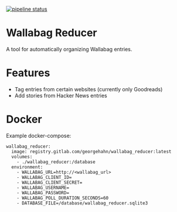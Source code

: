 [![pipeline status](https://gitlab.com/GeorgeHahn/wallabag_reducer/badges/master/pipeline.svg)](https://gitlab.com/GeorgeHahn/wallabag_reducer/commits/master)

# Wallabag Reducer

A tool for automatically organizing Wallabag entries.

# Features

 - Tag entries from certain websites (currently only Goodreads)
 - Add stories from Hacker News entries

# Docker

Example docker-compose:

```
wallabag_reducer:
  image: registry.gitlab.com/georgehahn/wallabag_reducer:latest
  volumes:
    - ./wallabag_reducer:/database
  environment:
    - WALLABAG_URL=http://<wallabag_url>
    - WALLABAG_CLIENT_ID=
    - WALLABAG_CLIENT_SECRET=
    - WALLABAG_USERNAME=
    - WALLABAG_PASSWORD=
    - WALLABAG_POLL_DURATION_SECONDS=60
    - DATABASE_FILE=/database/wallabag_reducer.sqlite3
```
